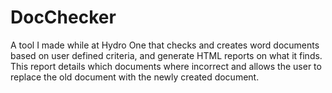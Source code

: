 # DocChecker

A tool I made while at Hydro One that checks and creates word documents based on user defined criteria, and generate HTML reports on what it finds. This report details which documents where incorrect and allows the user to replace the old document with the newly created document.